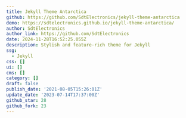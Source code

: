 ```yaml
---
title: Jekyll Theme Antarctica
github: https://github.com/SdtElectronics/jekyll-theme-antarctica
demo: https://sdtelectronics.github.io/jekyll-theme-antarctica/
author: SdtElectronics
author_link: https://github.com/SdtElectronics
date: 2024-11-28T16:52:25.055Z
description: Stylish and feature-rich theme for Jekyll
ssg:
  - Jekyll
css: []
ui: []
cms: []
category: []
draft: false
publish_date: '2021-08-05T15:26:01Z'
update_date: '2023-07-14T17:37:00Z'
github_star: 28
github_fork: 23
---
```

